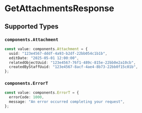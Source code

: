 # GetAttachmentsResponse


## Supported Types

### `components.Attachment`

```typescript
const value: components.Attachment = {
  uuid: "123e4567-dddf-4a93-b2df-22bb054c1b1b",
  editDate: "2025-05-01 12:00:00",
  relatedObjectUuid: "123e4567-76f1-489c-815e-22bb0e2a10cb",
  createdByStaffUuid: "123e4567-8acf-4ae4-8b73-22bb0f15c01b",
};
```

### `components.ErrorT`

```typescript
const value: components.ErrorT = {
  errorCode: 1000,
  message: "An error occurred completing your request",
};
```

